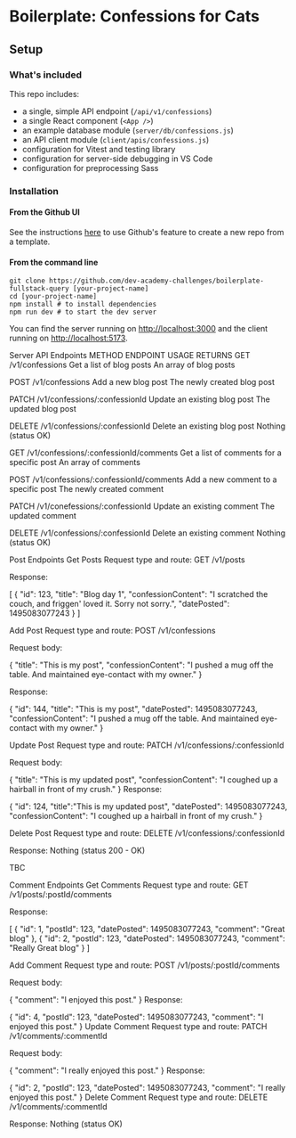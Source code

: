 # Boilerplate: Confessions for Cats

## Setup

### What's included

This repo includes:

* a single, simple API endpoint (`/api/v1/confessions`)
* a single React component (`<App />`)
* an example database module (`server/db/confessions.js`)
* an API client module (`client/apis/confessions.js`)
* configuration for Vitest and testing library
* configuration for server-side debugging in VS Code
* configuration for preprocessing Sass

### Installation

#### **From the Github UI**

See the instructions [here](https://docs.github.com/en/free-pro-team@latest/github/creating-cloning-and-archiving-repositories/creating-a-repository-from-a-template) to use Github's feature to create a new repo from a template.

#### **From the command line**

```
git clone https://github.com/dev-academy-challenges/boilerplate-fullstack-query [your-project-name]
cd [your-project-name]
npm install # to install dependencies
npm run dev # to start the dev server
```

You can find the server running on [http://localhost:3000](http://localhost:3000) and the client running on [http://localhost:5173](http://localhost:5173).

Server API Endpoints
METHOD	ENDPOINT	USAGE	RETURNS
GET	/v1/confessions	Get a list of blog posts	An array of blog posts

POST	/v1/confessions	Add a new blog post	The newly created blog post

PATCH	/v1/confessions/:confessionId	Update an existing blog post	The updated blog post

DELETE	/v1/confessions/:confessionId	Delete an existing blog post	Nothing (status OK)

GET	/v1/confessions/:confessionId/comments	Get a list of comments for a specific post	An array of comments

POST	/v1/confessions/:confessionId/comments	Add a new comment to a specific post	The newly created comment

PATCH	/v1/conefessions/:confessionId	Update an existing comment	The updated comment

DELETE	/v1/confessions/:confessionId	Delete an existing comment	Nothing (status OK)

Post Endpoints
Get Posts
Request type and route:
GET /v1/posts

Response:


[
  {
    "id": 123,
    "title": "Blog day 1",
    "confessionContent": "I scratched the couch, and friggen' loved it. Sorry not sorry.",
    "datePosted": 1495083077243
  }
]

Add Post
Request type and route:
POST /v1/confessions

Request body:

{
  "title": "This is my post",
  "confessionContent": "I pushed a mug off the table. And maintained eye-contact with my owner."
}

Response:

{
  "id": 144,
  "title": "This is my post",
  "datePosted": 1495083077243,
  "confessionContent": "I pushed a mug off the table. And maintained eye-contact with my owner."
}

Update Post
Request type and route:
PATCH /v1/confessions/:confessionId

Request body:

{
  "title": "This is my updated post",
  "confessionContent": "I coughed up a hairball in front of my crush."
}
Response:

{
  "id": 124,
  "title":"This is my updated post",
  "datePosted": 1495083077243,
  "confessionContent": "I coughed up a hairball in front of my crush."
}

Delete Post
Request type and route:
DELETE /v1/confessions/:confessionId

Response: Nothing (status 200 - OK)

TBC

Comment Endpoints
Get Comments
Request type and route:
GET /v1/posts/:postId/comments

Response:

[
    {
        "id": 1,
        "postId": 123,
        "datePosted": 1495083077243,
        "comment": "Great blog"
    },
    {
        "id": 2,
        "postId": 123,
        "datePosted": 1495083077243,
        "comment": "Really Great blog"
    }
]

Add Comment
Request type and route:
POST /v1/posts/:postId/comments

Request body:

{
  "comment": "I enjoyed this post."
}
Response:

{
  "id": 4,
  "postId": 123,
  "datePosted": 1495083077243,
  "comment": "I enjoyed this post."
}
Update Comment
Request type and route:
PATCH /v1/comments/:commentId

Request body:

{
  "comment": "I really enjoyed this post."
}
Response:

{
  "id": 2,
  "postId": 123,
  "datePosted": 1495083077243,
  "comment": "I really enjoyed this post."
}
Delete Comment
Request type and route:
DELETE /v1/comments/:commentId

Response: Nothing (status OK)
